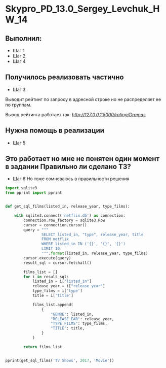 # Skypro_PD_13.0_Sergey_Levchuk_HW_14

## Выполнил:
   * Шаг 1
   * Шаг 2
   * Шаг 4

## Получилось реализовать частично
   * Шаг 3

Выводит рейтинг по запросу в адресной строке но не распределяет 
ее по группам.

Вывод рейтинга работает так:
*http://127.0.0.1:5000/rating/Dramas*

## Нужна помощь в реализации
   * Шаг 5

Это работает но мне не понятен один момент в задании
Правильно ли сделано ТЗ?
---
   * Шаг 6
Но тоже сомневаюсь в правильности решения
```python
import sqlite3
from pprint import pprint


def get_sql_films(listed_in, release_year, type_films):

    with sqlite3.connect('netflix.db') as connection:
        connection.row_factory = sqlite3.Row
        cursor = connection.cursor()
        query = """ 
                SELECT listed_in, "type", release_year, title
                FROM netflix
                WHERE listed_in IN ('{}', '{}', '{}')
                LIMIT 10
                """.format(listed_in, release_year, type_films)
        cursor.execute(query)
        result_sql = cursor.fetchall()

        films_list = []
        for i in result_sql:
            listed_in = i["listed_in"]
            release_year = i["release_year"]
            type_films = i['type']
            title = i['title']

            films_list.append(
                {
                    "GENRE": listed_in,
                    "RELEASE EAR": release_year,
                    "TYPE FILMS": type_films,
                    "TITLE": title,
                }
            )

        return films_list


pprint(get_sql_films('TV Shows', 2017, 'Movie'))
```


